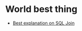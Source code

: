 # World best thing

- [Best explanation on SQL Join](https://blog.codinghorror.com/a-visual-explanation-of-sql-joins/)
